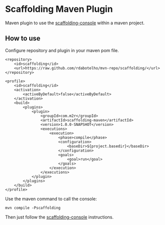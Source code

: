# Scaffolding Maven Plugin

Maven plugin to use the [scaffolding-console](../scaffolding-console/README.md) within a maven project.

## How to use

Configure repository and plugin in your maven pom file.

```
<repository>
    <id>scaffolding</id>
    <url>https://raw.github.com/rdabotelho/mvn-repo/scaffolding/</url>
</repository>
```

```
<profile>
    <id>scaffolding</id>
    <activation>
        <activeByDefault>false</activeByDefault>
    </activation>
    <build>
        <plugins>
            <plugin>
                <groupId>com.m2r</groupId>
                <artifactId>scaffolding-maven</artifactId>
                <version>1.0.0-SNAPSHOT</version>
                <executions>
                    <execution>
                        <phase>compile</phase>
                        <configuration>
                            <baseDir>${project.basedir}</baseDir>
                        </configuration>
                        <goals>
                            <goal>run</goal>
                        </goals>
                    </execution>
                </executions>
            </plugin>
        </plugins>
    </build>
</profile>
```

Use the maven command to call the console:

```
mvn compile -Pscaffolding
```

Then just follow the [scaffolding-console](../scaffolding-console/README.md) instructions.